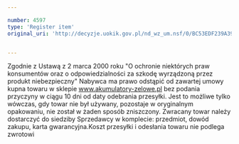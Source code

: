 ```yaml
---

number: 4597
type: 'Register item'
original_uri: 'http://decyzje.uokik.gov.pl/nd_wz_um.nsf/0/BC53EDF239A396B2C1257B6400404DA3?OpenDocument'


---
```


Zgodnie z Ustawą z 2 marca 2000 roku "O ochronie niektórych praw konsumentów oraz o odpowiedzialności za szkodę wyrządzoną przez produkt niebezpieczny" Nabywca ma prawo odstąpić od zawartej umowy kupna towaru w sklepie www.akumulatory-zelowe.pl bez podania przyczyny w ciągu 10 dni od daty odebrania przesyłki. Jest to możliwe tylko wówczas, gdy towar nie był używany, pozostaje w oryginalnym opakowaniu, nie został w żaden sposób zniszczony. Zwracany towar należy dostarczyć do siedziby Sprzedawcy w komplecie: przedmiot, dowód zakupu, karta gwarancyjna.Koszt przesyłki i odesłania towaru nie podlega zwrotowi
